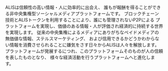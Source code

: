 ALISは信頼性の高い情報・人に効率的に出会え、
誰もが報酬を得ることができる非中央集権型ソーシャルメディアプラットフォームです。
ブロックチェーン技術とALISトークンを利用することにより、誰にも管理されないP2Pによる
プラットフォームを実現し、価値のある情報・人が評価され経済的に持続する世界を実現します。
従来の中央集権によるメディアにありがちなペイドメディアの無価値な情報、ステルスマーケティング、
および信用できるかどうかわからない情報を消費させられることに嫌気をさす日々からALISは人々を解放します。
プラットフォームが発展するにつれ、このプラットフォームそのものが人の信頼を表したものとなり、
様々な経済活動を行うプラットフォームへと進化します。
